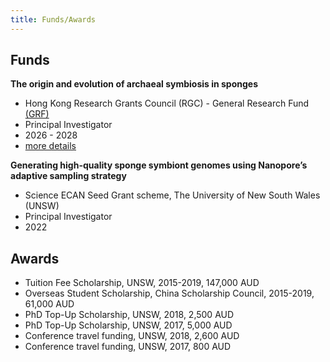```yaml
---
title: Funds/Awards
---
```



## Funds

**The origin and evolution of archaeal symbiosis in sponges**

- Hong Kong Research Grants Council (RGC) - General Research Fund [(GRF)](https://www.ugc.edu.hk/eng/rgc/funding_opport/grf/)
- Principal Investigator
- 2026 - 2028
- [more details](https://cerg1.ugc.edu.hk/cergprod/scrrm00542.jsp?proj_id=16103925&old_proj_id=null&proj_title=&isname=&ioname=weizhi&institution=&subject=&pages=1&year=&theSubmit=16103925)


**Generating high-quality sponge symbiont genomes using Nanopore’s adaptive sampling strategy**

- Science ECAN Seed Grant scheme, The University of New South Wales (UNSW)
- Principal Investigator
- 2022 


## Awards

- Tuition Fee Scholarship, UNSW, 2015-2019, 147,000 AUD
- Overseas Student Scholarship, China Scholarship Council, 2015-2019, 61,000 AUD
- PhD Top-Up Scholarship, UNSW, 2018, 2,500 AUD
- PhD Top-Up Scholarship, UNSW, 2017, 5,000 AUD
- Conference travel funding, UNSW, 2018, 2,600 AUD
- Conference travel funding, UNSW, 2017, 800 AUD
